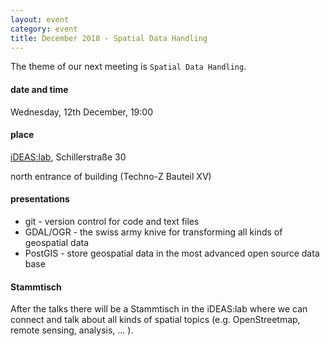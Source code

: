 ```yaml
---
layout: event
category: event
title: December 2018 - Spatial Data Handling
---
```


The theme of our next meeting is `Spatial Data Handling`.

#### date and time

Wednesday, 12th December, 19:00

#### place

[iDEAS:lab](https://ideaslab.sbg.ac.at/), Schillerstraße 30

north entrance of building (Techno-Z Bauteil XV)

#### presentations

* git - version control for code and text files
* GDAL/OGR - the swiss army knive for transforming all kinds of geospatial data
* PostGIS - store geospatial data in the most advanced open source data base

#### Stammtisch

After the talks there will be a Stammtisch in the iDEAS:lab where we can connect and talk about all kinds of spatial topics (e.g. OpenStreetmap, remote sensing, analysis, ... ).
